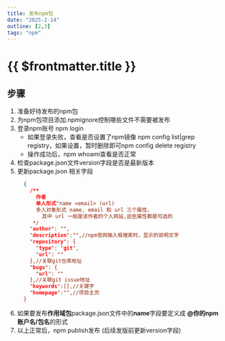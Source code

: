```yaml
---
title: 发布npm包
date: "2025-2-14"
outline: [2,3]
tags: "npm"
---
```


# {{ $frontmatter.title }}

## 步骤  

1. 准备好待发布的npm包
2. 为npm包项目添加.npmignore控制哪些文件不需要被发布
3. 登录npm账号 npm login
    - 如果登录失败，查看是否设置了npm镜像 npm config list|grep registry，如果设置，暂时删除即可npm config delete registry
    - 操作成功后，npm whoami查看是否正常
4. 检查package.json文件version字段是否是最新版本
5. 更新package.json 相关字段
    ```json
      {
        /**
          作者
          单人形式"name <email> (url)
          多人对象形式 name, email 和 url 三个属性，
            其中 url 一般是该作者的个人网站,这些属性都是可选的
         */
        "author": "",
        "description":"",//npm官网输入框搜索时，显示的说明文字
        "repository": {  
          "type": "git",  
          "url": ""  
        },//关联git仓库地址
        "bugs": {  
          "url": ""  
        },//关联git issue地址
        "keywords":[],//关键字
        "homepage":"",//项目主页
      }
    ```
6. 如果要发布**作用域包**package.json文件中的**name**字段要定义成 **@你的npm账户名/包名**的形式
7. 以上正常后，npm publish发布 (后续发版前更新version字段)
